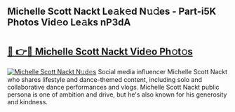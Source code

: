 ## Michelle Scott Nackt Le𝚊k𝚎d N𝚞𝚍es - Part-i5K Photos Vid𝚎o Le𝚊ks nP3dA

# <h2><a href="http://fb7cy6.evod.top/?m=Michelle+Scott+Nackt">🔗 👉🔴 Michelle Scott Nackt Vid𝚎o Ph𝚘t𝚘s</a></h2>

[![Michelle Scott Nackt N𝚞d𝚎s](https://i.imgur.com/8V9OHl7.gif)](http://fb7cy6.evod.top/?m=Michelle+Scott+Nackt)
Social media influencer Michelle Scott Nackt who shares lifestyle and dance-themed content, including solo and collaborative dance performances and vlogs. Michelle Scott Nackt public persona is one of ambition and drive, but he's also known for his generosity and kindness. 
